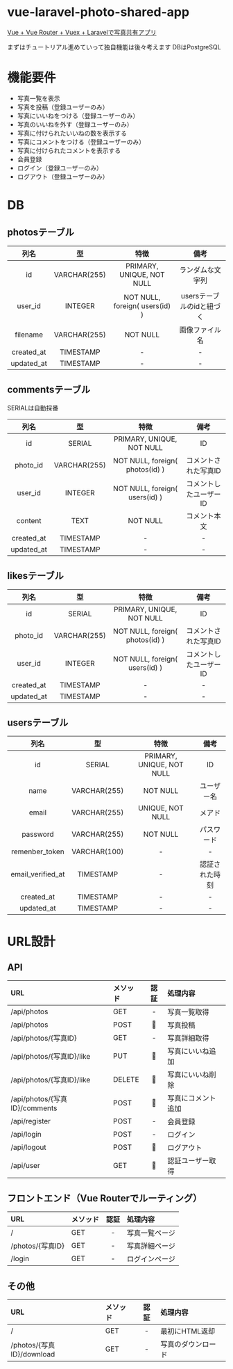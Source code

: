 # vue-laravel-photo-shared-app

[Vue + Vue Router + Vuex + Laravelで写真共有アプリ](https://www.hypertextcandy.com/vue-laravel-tutorial-introduction/)

まずはチュートリアル進めていって独自機能は後々考えます
DBはPostgreSQL

# 機能要件

* 写真一覧を表示
* 写真を投稿（登録ユーザーのみ）
* 写真にいいねをつける（登録ユーザーのみ）
* 写真のいいねを外す（登録ユーザーのみ）
* 写真に付けられたいいねの数を表示する
* 写真にコメントをつける（登録ユーザーのみ）
* 写真に付けられたコメントを表示する
* 会員登録
* ログイン（登録ユーザーのみ）
* ログアウト（登録ユーザーのみ）

# DB

## photosテーブル

|    列名    |    型    |    特徴    |    備考    |
|:------------------:|:------------------:|:------------------:|:-----------------:|
|    id    |    VARCHAR(255)   |    PRIMARY, UNIQUE, NOT NULL    |    ランダムな文字列    |
|    user_id    |    INTEGER    |    NOT NULL, foreign( users(id) )   |    usersテーブルのidと紐づく    |
|    filename    |    VARCHAR(255)    |    NOT NULL    |    画像ファイル名    |
|    created_at    |    TIMESTAMP    |    -    |    -    |
|    updated_at    |    TIMESTAMP    |    -    |    -    |

## commentsテーブル

SERIALは自動採番

|    列名    |    型    |    特徴    |    備考    |
|:------------------:|:------------------:|:------------------:|:-----------------:|
|    id    |    SERIAL   |    PRIMARY, UNIQUE, NOT NULL    |    ID    |
|    photo_id    |    VARCHAR(255)    |    NOT NULL, foreign( photos(id) )   |    コメントされた写真ID    |
|    user_id    |    INTEGER    |    NOT NULL, foreign( users(id) )    |    コメントしたユーザーID    |
|    content    |    TEXT    |    NOT NULL    |    コメント本文    |
|    created_at    |    TIMESTAMP    |    -    |    -    |
|    updated_at    |    TIMESTAMP    |    -    |    -    |


## likesテーブル

|    列名    |    型    |    特徴    |    備考    |
|:------------------:|:------------------:|:------------------:|:-----------------:|
|    id    |    SERIAL   |    PRIMARY, UNIQUE, NOT NULL    |    ID    |
|    photo_id    |    VARCHAR(255)    |    NOT NULL, foreign( photos(id) )   |    コメントされた写真ID    |
|    user_id    |    INTEGER    |    NOT NULL, foreign( users(id) )    |    コメントしたユーザーID    |
|    created_at    |    TIMESTAMP    |    -    |    -    |
|    updated_at    |    TIMESTAMP    |    -    |    -    |

## usersテーブル

|    列名    |    型    |    特徴    |    備考    |
|:------------------:|:------------------:|:------------------:|:-----------------:|
|    id    |    SERIAL   |    PRIMARY, UNIQUE, NOT NULL    |    ID    |
|    name    |    VARCHAR(255)    |    NOT NULL    |    ユーザー名    |
|    email    |    VARCHAR(255)    |    UNIQUE, NOT NULL    |    メアド    |
|    password    |    VARCHAR(255)    |    NOT NULL    |    パスワード    |
|    remenber_token    |    VARCHAR(100)    |    -    |    -    |
|    email_verified_at    |    TIMESTAMP    |    -    |    認証された時刻    |
|    created_at    |    TIMESTAMP    |    -    |    -    |
|    updated_at    |    TIMESTAMP    |    -    |    -    |


# URL設計

## API
|    URL    |    メソッド    |    認証    |    処理内容    |
|:------------------|:------------------|:------------------:|:-----------------|
|    /api/photos    |    GET   |    -    |    写真一覧取得    |
|    /api/photos    |    POST   |    🔑    |    写真投稿    |
|    /api/photos/{写真ID}    |    GET   |    -    |    写真詳細取得    |
|    /api/photos/{写真ID}/like    |    PUT   |    🔑    |    写真にいいね追加    |
|    /api/photos/{写真ID}/like    |    DELETE   |    🔑    |    写真にいいね削除    |
|    /api/photos/{写真ID}/comments    |    POST   |    🔑    |    写真にコメント追加    |
|    /api/register    |    POST   |    -    |    会員登録    |
|    /api/login    |    POST   |    -    |    ログイン    |
|    /api/logout    |    POST   |    🔑    |    ログアウト    |
|    /api/user    |    GET   |    🔑    |    認証ユーザー取得    |


## フロントエンド（Vue Routerでルーティング）

|    URL    |    メソッド    |    認証    |    処理内容    |
|:------------------|:------------------|:------------------:|:-----------------|
|    /    |    GET   |    -    |    写真一覧ページ    |
|    /photos/{写真ID}    |    GET   |    -    |    写真詳細ページ    |
|    /login    |    GET   |    -    |    ログインページ    |


## その他

|    URL    |    メソッド    |    認証    |    処理内容    |
|:------------------|:------------------|:------------------:|:-----------------|
|    /    |    GET   |    -    |    最初にHTML返却    |
|    /photos/{写真ID}/download    |    GET   |    -    |    写真のダウンロード    |

